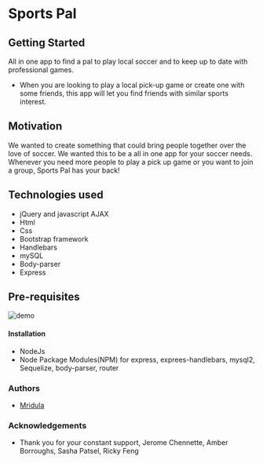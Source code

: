 # Sports Pal
## Getting Started
All in one app to find a pal to play local soccer and to keep up to date with professional games.  

* When you are looking to play a local pick-up game or create one with some friends, this app will let you find friends with similar sports interest.

## Motivation
We wanted to create something that could bring people together over the love of soccer. We wanted this to be a all in one app for your soccer needs. Whenever you need more people to play a pick up game or you want to join a group, Sports Pal has your back! 

## Technologies used
* jQuery and javascript AJAX
* Html
* Css
* Bootstrap framework 
* Handlebars
* mySQL
* Body-parser
* Express

## Pre-requisites

![demo]()

#### Installation
* NodeJs
* Node Package Modules(NPM) for express, exprees-handlebars, mysql2, Sequelize, body-parser, router

### Authors
* [Mridula](https://github.com/MridulaUdayaShankar)

### Acknowledgements
* Thank you for your constant support, Jerome Chennette, Amber Borroughs, Sasha Patsel, Ricky Feng 
